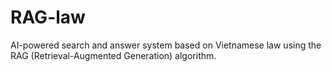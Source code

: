 # RAG-law
AI-powered search and answer system based on Vietnamese law using the RAG (Retrieval-Augmented Generation) algorithm.
